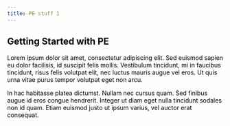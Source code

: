 ```yaml
---
title: PE stuff 1
---
```


## <font color="black">Getting Started with PE</font>

<font color="black">Lorem ipsum dolor sit amet, consectetur adipiscing elit. Sed euismod sapien eu dolor facilisis, id suscipit felis mollis. Vestibulum tincidunt, mi in faucibus tincidunt, risus felis volutpat elit, nec luctus mauris augue vel eros. Ut quis urna vitae purus tempor volutpat eget non arcu.</font>

<!--<div id="ghUsername-intro">
If you tell us your username, we can prepare some links and make things a bit easier for you. If for some reason it doesn't work, replace 'your-github-username' with your GitHub username where you see links containing 'your-github-username'
</div>-->
<font color="black">In hac habitasse platea dictumst. Nullam nec cursus quam. Sed finibus augue id eros congue hendrerit. Integer ut diam eget nulla tincidunt sodales non id quam. Etiam euismod justo ut ipsum varius, vel auctor erat consequat.</font>
